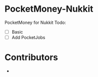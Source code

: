 # PocketMoney-Nukkit
PocketMoney for Nukkit
Todo:
- [ ] Basic
- [ ] Add PocketJobs

# Contributors
-
